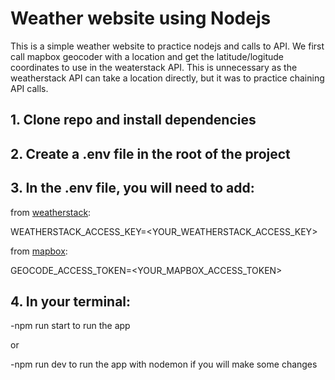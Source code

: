 # Weather website using Nodejs

This is a simple weather website to practice nodejs and calls to API. We first call mapbox geocoder with a location and get the latitude/logitude coordinates to use in the weaterstack API. This is unnecessary as the weatherstack API can take a location directly, but it was to practice chaining API calls.

## 1. Clone repo and install dependencies

## 2. Create a .env file in the root of the project

## 3. In the .env file, you will need to add:

  from [weatherstack](https://weatherstack.com):

  WEATHERSTACK_ACCESS_KEY=<YOUR_WEATHERSTACK_ACCESS_KEY>

  from [mapbox](https://www.mapbox.com):

  GEOCODE_ACCESS_TOKEN=<YOUR_MAPBOX_ACCESS_TOKEN>

## 4. In your terminal: 
  -npm run start to run the app 

  or

  -npm run dev to run the app with nodemon if you will make some changes
